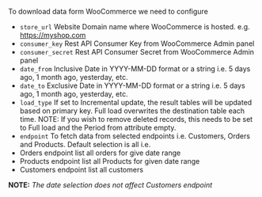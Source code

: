 To download data form WooCommerce we need to configure

- `store_url` Website Domain name where WooCommerce is hosted. e.g. https://myshop.com
- `consumer_key` Rest API Consumer Key from WooCommerce Admin panel
- `consumer_secret` Rest API Consumer Secret from WooCommerce Admin panel
- `date_from` Inclusive Date in YYYY-MM-DD format or a string i.e. 5 days ago, 1 month ago, yesterday, etc.
- `date_to` Exclusive Date in YYYY-MM-DD format or a string i.e. 5 days ago, 1 month ago, yesterday, etc.
- `load_type` If set to Incremental update, the result tables will be updated based on primary key. Full load overwrites the destination table each time. NOTE: If you wish to remove deleted records, this needs to be set to Full load and the Period from attribute empty.
- `endpoint` To fetch data from selected endpoints i.e. Customers, Orders and Products. Default selection is all
i.e.
- Orders endpoint list all orders for give date range
- Products endpoint list all Products for given date range
- Customers endpoint list all customers

__NOTE:__ *The date selection does not affect Customers endpoint*